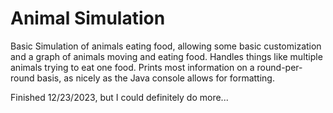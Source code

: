 # Animal Simulation

Basic Simulation of animals eating food, allowing some basic customization and a graph of animals moving and eating food. 
Handles things like multiple animals trying to eat one food. Prints most information on a round-per-round basis, as nicely as the Java console allows for formatting.

Finished 12/23/2023, but I could definitely do more...

